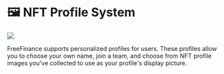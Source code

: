 # 🖼 NFT Profile System

![](../../.gitbook/assets/docs-masthead.png)

FreeFinance supports personalized profiles for users. These profiles allow you to choose your own name, join a team, and choose from NFT profile images you've collected to use as your profile's display picture.


